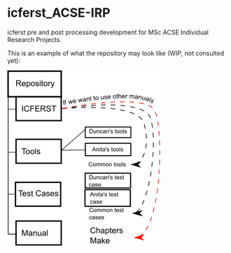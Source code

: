 # icferst_ACSE-IRP
icferst pre and post processing development for MSc ACSE Individual Research Projects.

This is an example of what the repository may look like (WIP, not consulted yet):

![Screenshot](Manual/Figures/example_repository.png)
